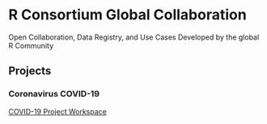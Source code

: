 # R Consortium Global Collaboration

Open Collaboration, Data Registry, and Use Cases Developed by the global R Community

## Projects

### Coronavirus COVID-19

[COVID-19 Project Workspace](projects/covid-19/)
